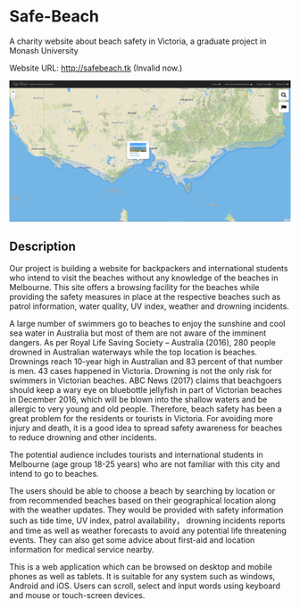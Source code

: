 # Safe-Beach
A charity website about beach safety in Victoria, a graduate project in Monash University

Website URL: http://safebeach.tk (Invalid now.)

![Website Index](https://github.com/wayneho25/safe-beach/raw/master/index.png)

## Description
Our project is building a website for backpackers and international students who intend to visit the beaches without any knowledge of the beaches in Melbourne. This site offers a browsing facility for the beaches while providing the safety measures in place at the respective beaches such as patrol information, water quality, UV index, weather and drowning incidents.

A large number of swimmers go to beaches to enjoy the sunshine and cool sea water in Australia but most of them are not aware of the imminent dangers. As per Royal Life Saving Society – Australia (2016), 280 people drowned in Australian waterways while the top location is beaches. Drownings reach 10-year high in Australian and 83 percent of that number is men. 43 cases happened in Victoria. Drowning is not the only risk for swimmers in Victorian beaches. ABC News (2017) claims that beachgoers should keep a wary eye on bluebottle jellyfish in part of Victorian beaches in December 2016, which will be blown into the shallow waters and be allergic to very young and old people. Therefore, beach safety has been a great problem for the residents or tourists in Victoria. For avoiding more injury and death, it is a good idea to spread safety awareness for beaches to reduce drowning and other incidents.

The potential audience includes tourists and international students in Melbourne (age group 18-25 years) who are not familiar with this city and intend to go to beaches.

The users should be able to choose a beach by searching by location or from recommended beaches based on their geographical location along with the weather updates. They would be provided with safety information such as tide time, UV index, patrol availability， drowning incidents reports and time as well as weather forecasts to avoid any potential life threatening events. They can also get some advice about first-aid and location information for medical service nearby.

This is a web application which can be browsed on desktop and mobile phones as well as tablets. It is suitable for any system such as windows, Android and iOS. Users can scroll, select and input words using keyboard and mouse or touch-screen devices.
